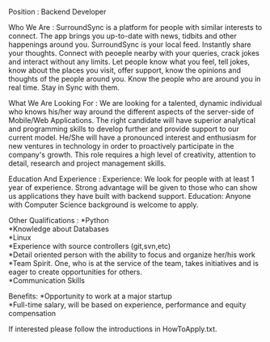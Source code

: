 Position : Backend Developer

Who We Are : 
    SurroundSync is a platform for people with similar interests to connect. The app brings you up-to-date with news, tidbits and other happenings around you. SurroundSync is your local feed. Instantly share your thoughts. Connect with peoeple nearby with your queries, crack jokes and interact without any limits. Let people know what you feel, tell jokes, know about the places you visit, offer support, know the opinions and thoughts of the people around you. Know the people who are around you in real time. Stay in Sync with them.

What We Are Looking For :
    We are looking for a talented, dynamic individual who knows his/her way around the different aspects of the server-side of Mobile/Web Applications. The right candidate will have superior analytical and programming skills to develop further and provide  support to our current model. He/She will have a pronounced interest and enthusiasm for new ventures in technology in order  to proactively participate  in the company's growth. This role  requires a high level of creativity, attention to detail, research and project management skills.
    
Education And Experience :
    Experience: We look for people with at least 1 year of experience. Strong advantage will be given to those who can show us applications they have built with backend support. 
    Education: Anyone with Computer Science background is welcome to apply.
    
Other Qualifications : 
    *Python</br>
    *Knowledge about Databases</br>
    *Linux</br>
    *Experience with source controllers (git,svn,etc)</br>
    *Detail oriented person with the ability to focus and organize her/his work</br>
    *Team Spirit. One, who is at the service of the team, takes initiatives and is eager to create opportunities for others. </br>
    *Communication Skills</br>

Benefits:
    *Opportunity to work at a major startup</br>
    *Full-time salary, will be based on experience, performance and equity compensation</br>
    
    
If interested please follow the introductions in HowToApply.txt.


    
